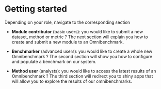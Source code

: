 
# Getting started

Depending on your role, navigate to the corresponding section 

- **Module contributor** (basic users): you would like to submit a new dataset, method or metric ? The next section will explain you how to create and submit a new module to an Omnibenchmark. 

- **Benchmarker** (advanced users): you would like to create a whole new Omnibenchmark ? The second section will show you how to configure and populate a benchmark on our system. 

- **Method user** (analysts): you would like to access the latest results of an Omnibenchmark ? The third section will redirect you to shiny apps that will allow you to explore the results of our omnibenchmarks. 